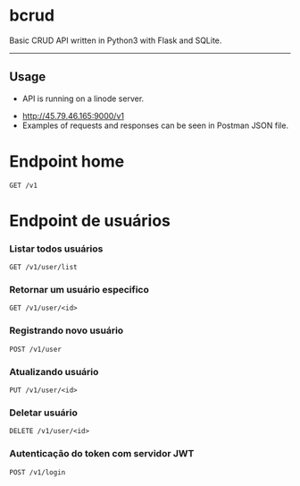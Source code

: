 # bcrud
Basic CRUD API written in Python3 with Flask and SQLite.

<hr>

## Usage

* API is running on a linode server.
- http://45.79.46.165:9000/v1
- Examples of requests and responses can be seen in Postman JSON file.

# Endpoint home

`GET /v1`

# Endpoint de usuários

### Listar todos usuários

`GET /v1/user/list`


### Retornar um usuário especifico

`GET /v1/user/<id>`


### Registrando novo usuário

`POST /v1/user`


### Atualizando usuário

`PUT /v1/user/<id>`


### Deletar usuário

`DELETE /v1/user/<id>`


### Autenticação do token com servidor JWT

`POST /v1/login`
